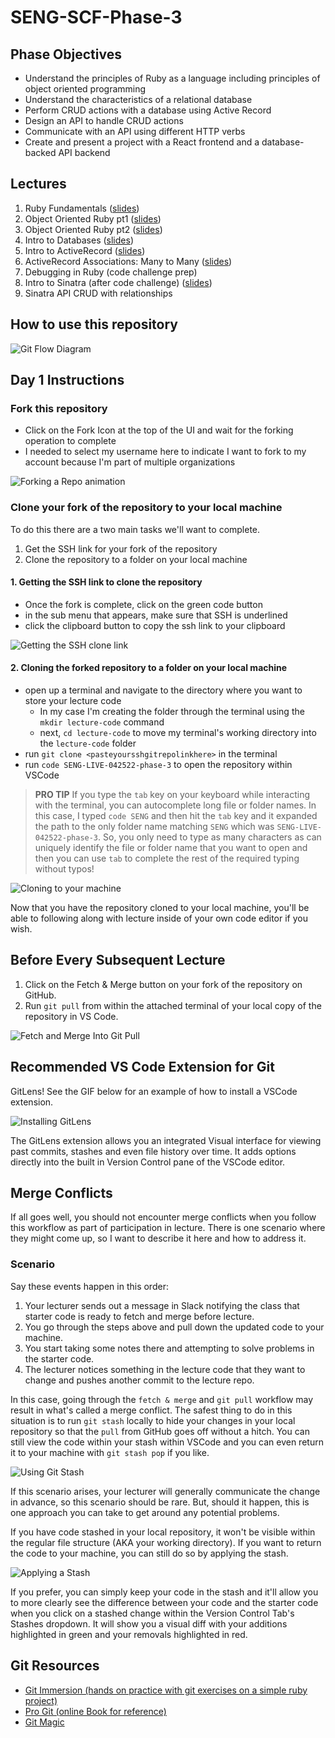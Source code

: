 # SENG-SCF-Phase-3

## Phase Objectives
* Understand the principles of Ruby as a language including principles of object oriented programming
* Understand the characteristics of a relational database
* Perform CRUD actions with a database using Active Record
* Design an API to handle CRUD actions
* Communicate with an API using different HTTP verbs
* Create and present a project with a React frontend and a database-backed API backend

## Lectures

1. Ruby Fundamentals ([slides](https://p3-01-ruby-fundamentals-slides.netlify.app/#/normal/0/0))
2. Object Oriented Ruby pt1 ([slides](https://p3-02-object-oriented-ruby-part1-slides.netlify.app/#/normal/0/0))
3. Object Oriented Ruby pt2 ([slides](https://p3-03-object-oriented-ruby-part-2-slides.netlify.app/#/normal/0/0))
4. Intro to Databases ([slides](https://p3-04-intro-to-databases-slides.netlify.app/#/normal/0/0))
5. Intro to ActiveRecord ([slides](https://p3-05-intro-to-databases-slides.netlify.app/#/normal/0/0))
6. ActiveRecord Associations: Many to Many ([slides](https://p3-06-activerecord-associations-many-to-many-slides.netlify.app/#/normal/0/0))
7. Debugging in Ruby (code challenge prep)
8. Intro to Sinatra (after code challenge) ([slides](https://p3-08-intro-to-sinatra-slides.netlify.app/#/normal/0/0))
9. Sinatra API CRUD with relationships

## How to use this repository

![Git Flow Diagram](https://res.cloudinary.com/dnocv6uwb/image/upload/v1649012200/GitFlow%20Images/git-flow-diagram.png)

## Day 1 Instructions

### Fork this repository

- Click on the Fork Icon at the top of the UI and wait for the forking operation to complete
- I needed to select my username here to indicate I want to fork to my account because I'm part of multiple organizations

![Forking a Repo animation](https://res.cloudinary.com/dnocv6uwb/image/upload/v1649012204/GitFlow%20Images/forking-a-repo.gif)

### Clone your fork of the repository to your local machine

To do this there are a two main tasks we'll want to complete. 

1. Get the SSH link for your fork of the repository
2. Clone the repository to a folder on your local machine

#### 1. Getting the SSH link to clone the repository

- Once the fork is complete, click on the green code button
- in the sub menu that appears, make sure that SSH is underlined
- click the clipboard button to copy the ssh link to your clipboard

![Getting the SSH clone link](https://res.cloudinary.com/dnocv6uwb/image/upload/v1649012202/GitFlow%20Images/get-ssh-clone-link.gif)

#### 2. Cloning the forked repository to a folder on your local machine
- open up a terminal and navigate to the directory where you want to store your lecture code
  - In my case I'm creating the folder through the terminal using the `mkdir lecture-code` command
  - next, `cd lecture-code` to move my terminal's working directory into the `lecture-code` folder
- run `git clone <pasteyoursshgitrepolinkhere>` in the terminal
- run `code SENG-LIVE-042522-phase-3` to open the repository within VSCode

> **PRO TIP** If you type the `tab` key on your keyboard while interacting with the terminal, you can autocomplete long file or folder names.  In this case, I typed `code SENG` and then hit the `tab` key and it expanded the path to the only folder name matching `SENG` which was `SENG-LIVE-042522-phase-3`. So, you only need to type as many characters as can uniquely identify the file or folder name that you want to open and then you can use `tab` to complete the rest of the required typing without typos!

![Cloning to your machine](https://res.cloudinary.com/dnocv6uwb/image/upload/v1649012206/GitFlow%20Images/cloning-to-your-machine.gif)

Now that you have the repository cloned to your local machine, you'll be able to following along with lecture inside of your own code editor if you wish. 

## Before Every Subsequent Lecture

1. Click on the Fetch & Merge button on your fork of the repository on GitHub.
2. Run `git pull` from within the attached terminal of your local copy of the repository in VS Code. 

![Fetch and Merge Into Git Pull](https://res.cloudinary.com/dnocv6uwb/image/upload/v1649012208/GitFlow%20Images/fetch-and-merge-into-git-pull.gif)

## Recommended VS Code Extension for Git

GitLens! See the GIF below for an example of how to install a VSCode extension.

![Installing GitLens](https://res.cloudinary.com/dnocv6uwb/image/upload/v1649012204/GitFlow%20Images/installing-gitlens.gif)

The GitLens extension allows you an integrated Visual interface for viewing past commits, stashes and even file history over time. It adds options directly into the built in Version Control pane of the VSCode editor.
## Merge Conflicts

If all goes well, you should not encounter merge conflicts when you follow this workflow as part of participation in lecture. There is one scenario where they might come up, so I want to describe it here and how to address it.

### Scenario

Say these events happen in this order:

1. Your lecturer sends out a message in Slack notifying the class that starter code is ready to fetch and merge before lecture. 
2. You go through the steps above and pull down the updated code to your machine. 
3. You start taking some notes there and attempting to solve problems in the starter code.
4. The lecturer notices something in the lecture code that they want to change and pushes another commit to the lecture repo.

In this case, going through the `fetch & merge` and `git pull` workflow may result in what's called a merge conflict. The safest thing to do in this situation is to run `git stash` locally to hide your changes in your local repository so that the `pull` from GitHub goes off without a hitch. You can still view the code within your stash within VSCode and you can even return it to your machine with `git stash pop` if you like.

![Using Git Stash](https://res.cloudinary.com/dnocv6uwb/image/upload/v1649012206/GitFlow%20Images/using-git-stash.gif)

If this scenario arises, your lecturer will generally communicate the change in advance, so this scenario should be rare. But, should it happen, this is one approach you can take to get around any potential problems.

If you have code stashed in your local repository, it won't be visible within the regular file structure (AKA your working directory). If you want to return the code to your machine, you can still do so by applying the stash.

![Applying a Stash](https://res.cloudinary.com/dnocv6uwb/image/upload/v1649012203/GitFlow%20Images/applying-stash-to-add-change-back-to-folder.gif)

If you prefer, you can simply keep your code in the stash and it'll allow you to more clearly see the difference between your code and the starter code when you click on a stashed change within the Version Control Tab's Stashes dropdown. It will show you a visual diff with your additions highlighted in green and your removals highlighted in red.

## Git Resources 

- <a href="https://gitimmersion.com/index.html" target="_blank">Git Immersion (hands on practice with git exercises on a simple ruby project)</a>
- <a href="http://git-scm.com/book" target="_blank">Pro Git (online Book for reference)</a>
- <a href="http://www-cs-students.stanford.edu/~blynn/gitmagic/pr01.html" target="_blank">Git Magic</a>
